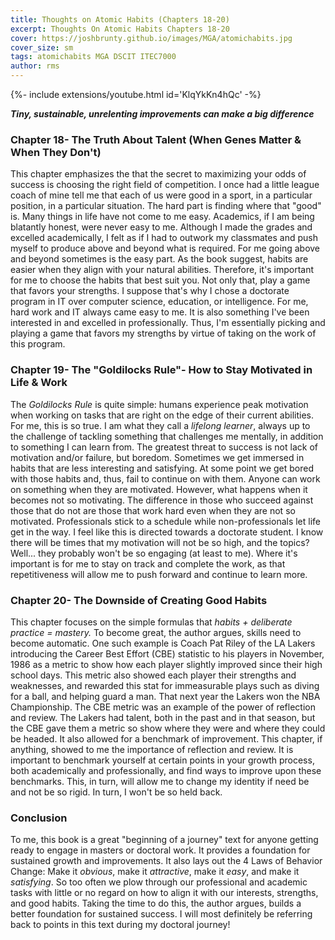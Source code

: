 ```yaml
---
title: Thoughts on Atomic Habits (Chapters 18-20)
excerpt: Thoughts On Atomic Habits Chapters 18-20
cover: https://joshbrunty.github.io/images/MGA/atomichabits.jpg
cover_size: sm
tags: atomichabits MGA DSCIT ITEC7000
author: rms
---
```


<div>{%- include extensions/youtube.html id='KlqYkKn4hQc' -%}</div>

***Tiny, sustainable, unrelenting improvements can make a big difference***

### Chapter 18- The Truth About Talent (When Genes Matter & When They Don't)
This chapter emphasizes the that the secret to maximizing your odds of success is choosing the right field of competition. I once had a little league coach of mine tell me that each of us were good in a sport, in a particular position, in a particular situation. The hard part is finding where that "good" is. Many things in life have not come to me easy. Academics, if I am being blatantly honest, were never easy to me. Although I made the grades and excelled academically, I felt as if I had to outwork my classmates and push myself to produce above and beyond what is required. For me going above and beyond sometimes is the easy part. As the book suggest, habits are easier when they align with your natural abilities. Therefore, it's important for me to choose the habits that best suit you. Not only that, play a game that favors your strengths. I suppose that's why I chose a doctorate program in IT over computer science, education, or intelligence. For me, hard work and IT always came easy to me. It is also something I've been interested in and excelled in professionally. Thus, I'm essentially picking and playing a game that favors my strengths by virtue of taking on the work of this program.

### Chapter 19- The "Goldilocks Rule"- How to Stay Motivated in Life & Work
The *Goldilocks Rule* is quite simple: humans experience peak motivation when working on tasks that are right on the edge of their current abilities. For me, this is so true. I am what they call a *lifelong learner*, always up to the challenge of tackling something that challenges me mentally, in addition to something I can learn from. The greatest threat to success is not lack of motivation and/or failure, but boredom. Sometimes we get immersed in habits that are less interesting and satisfying. At some point we get bored with those habits and, thus, fail to continue on with them. Anyone can work on something when they are motivated. However, what happens when it becomes not so motivating. The difference in those who succeed against those that do not are those that work hard even when they are not so motivated. Professionals stick to a schedule while non-professionals let life get in the way. I feel like this is directed towards a doctorate student. I know there will be times that my motivation will not be so high, and the topics? Well... they probably won't be so engaging (at least to me). Where it's important is for me to stay on track and complete the work, as that repetitiveness will allow me to push forward and continue to learn more.

### Chapter 20- The Downside of Creating Good Habits
This chapter focuses on the simple formulas that *habits + deliberate practice = mastery.* To become great, the author argues, skills need to become automatic. One such example is Coach Pat Riley of the LA Lakers introducing the Career Best Effort (CBE) statistic to his players in November, 1986 as a metric to show how each player slightly improved since their high school days. This metric also showed each player their strengths and weaknesses, and rewarded this stat for immeasurable plays such as diving for a ball, and helping guard a man. That next year the Lakers won the NBA Championship. The CBE metric was an example of the power of reflection and review. The Lakers had talent, both in the past and in that season, but the CBE gave them a metric so show where they were and where they could be headed. It also allowed for a benchmark of improvement. This chapter, if anything, showed to me the importance of reflection and review. It is important to benchmark yourself at certain points in your growth process, both academically and professionally, and find ways to improve upon these benchmarks. This, in turn, will allow me to change my identity if need be and not be so rigid. In turn, I won't be so held back.

### Conclusion
To me, this book is a great "beginning of a journey" text for anyone getting ready to engage in masters or doctoral work. It provides a foundation for sustained growth and improvements. It also lays out the 4 Laws of Behavior Change: Make it *obvious*, make it *attractive*, make it *easy*, and make it *satisfying*. So too often we plow through our professional and academic tasks with little or no regard on how to align it with our interests, strengths, and good habits. Taking the time to do this, the author argues, builds a better foundation for sustained success. I will most definitely be referring back to points in this text during my doctoral journey!
